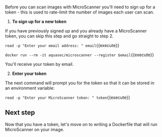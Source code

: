 Before you can scan images with MicroScanner you'll need to sign up for a token - this is used to rate-limit the number of images each user can scan. 

1. **To sign up for a new token**

If you have previously signed up and you already have a MicroScanner token, you can skip this step and go straight to step 2.

`read -p "Enter your email address: " email`{{execute}}

`docker run --rm -it aquasec/microscanner --register $email`{{execute}}

You'll receive your token by email.

2. **Enter your token**

The next command will prompt you for the token so that it can be stored in an environment variable:

`read -p "Enter your MicroScanner token: " token`{{execute}}

## Next step 

Now that you have a token, let's move on to writing a Dockerfile that will run MicroScanner on your image. 
